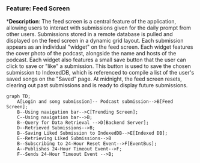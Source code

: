 ### Feature: Feed Screen

***Description**: The feed screen is a central feature of the application, allowing users to interact with submissions given for the daily prompt from other users. Submissions stored in a remote database is pulled and displayed on the feed screen in a dynamic grid layout. Each submission appears as an individual "widget" on the feed screen. Each widget features the cover photo of the podcast, alongside the name and hosts of the podcast. Each widget also features a small save button that the user can click to save or "like" a submission. This button is used to save the chosen submission to IndexedDB, which is referenced to compile a list of the user's saved songs on the "Saved" page. At midnight, the feed screen resets, clearing out past submissions and is ready to display future submissions. 

```mermaid
graph TD;
    A[Login and song submission]-- Podcast submission-->B[Feed Screen];
    B--Using navigation bar-->C[Trending Screen];
    C--Using navigation bar-->B;
    B--Query for Data Retrieval -->D[Backend Server];
    D--Retrieved Submissions-->B;
    B--Saving Liked Submission to IndexedDB-->E[Indexed DB]; 
    E--Retrieving Liked Submissions-->B
    B--Subscribing to 24-Hour Reset Event-->F[EventBus]; 
    A--Publishes 24-Hour Timeout Event-->F; 
    F--Sends 24-Hour Timeout Event -->B;
```